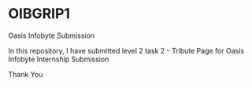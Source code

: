 # OIBGRIP1
Oasis Infobyte Submission

In this repository, I have submitted level 2 task 2 - Tribute Page for Oasis Infobyte Internship Submission

Thank You
